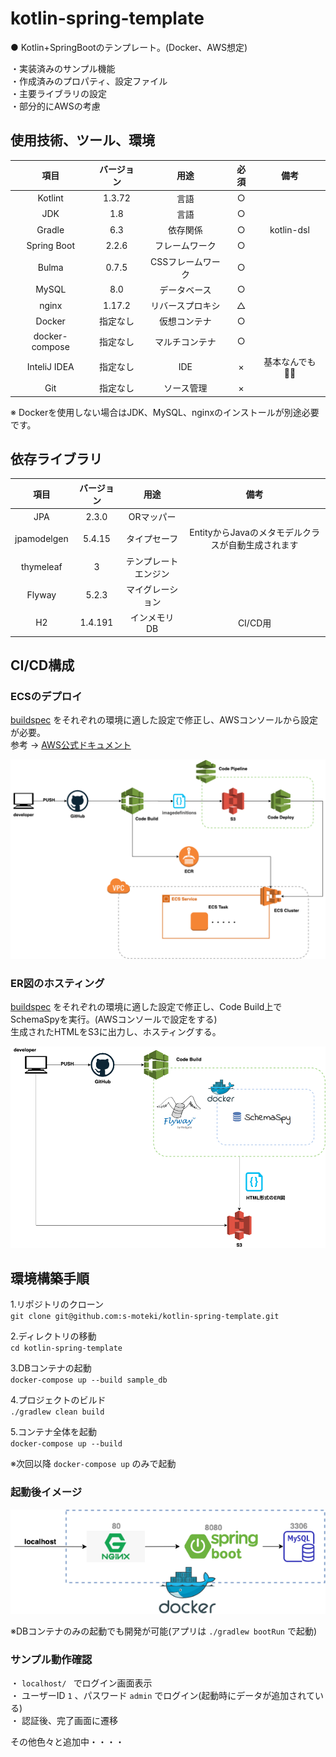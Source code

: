 # kotlin-spring-template  

● Kotlin+SpringBootのテンプレート。(Docker、AWS想定)  

・実装済みのサンプル機能  
・作成済みのプロパティ、設定ファイル  
・主要ライブラリの設定  
・部分的にAWSの考慮  

## 使用技術、ツール、環境

| 項目 | バージョン | 用途 | 必須 | 備考 |
|:-----------:|:-----------:|:-----------:|:-----------:|:-----------:|
| Kotlint | 1.3.72 | 言語 | ○ |  |
| JDK | 1.8 | 言語 | ○ |  |
| Gradle | 6.3 | 依存関係 | ○ | kotlin-dsl |
| Spring Boot | 2.2.6 | フレームワーク | ○ | |
| Bulma | 0.7.5 | CSSフレームワーク | ○ |  |
| MySQL | 8.0 | データベース | ○ |  |
| nginx | 1.17.2 | リバースプロキシ | △ |  |
| Docker | 指定なし | 仮想コンテナ | ○ |  |
| docker-compose | 指定なし | マルチコンテナ | ○ |  |
| InteliJ IDEA | 指定なし | IDE | × | 基本なんでも🙆‍♂️ |
| Git | 指定なし | ソース管理 | × | |  

※ Dockerを使用しない場合はJDK、MySQL、nginxのインストールが別途必要です。

## 依存ライブラリ  

| 項目 | バージョン | 用途 |  備考 |
|:-----------:|:-----------:|:-----------:|:-----------:|
| JPA | 2.3.0 | ORマッパー | |
| jpamodelgen | 5.4.15 | タイプセーフ | EntityからJavaのメタモデルクラスが自動生成されます |
| thymeleaf | 3 | テンプレートエンジン | |
| Flyway | 5.2.3 | マイグレーション |  |
| H2 | 1.4.191 | インメモリDB | CI/CD用 |

## CI/CD構成  

### ECSのデプロイ  

[buildspec](./deploy/buildspec-ecs.yml) をそれぞれの環境に適した設定で修正し、AWSコンソールから設定が必要。  
参考 → [AWS公式ドキュメント](https://aws.amazon.com/jp/premiumsupport/knowledge-center/codepipeline-github-enterprise-ecs-app/ "AWS")  

![ESC構成図](./doc/codepipeline-ecs.png)

### ER図のホスティング

[buildspec](./deploy/buildspec-schemaspy.yml) をそれぞれの環境に適した設定で修正し、Code Build上でSchemaSpyを実行。(AWSコンソールで設定をする)  
生成されたHTMLをS3に出力し、ホスティングする。

![ESC構成図](./doc/schema-spy.png)

## 環境構築手順  

1.リポジトリのクローン  
`git clone git@github.com:s-moteki/kotlin-spring-template.git`  

2.ディレクトリの移動  
`cd kotlin-spring-template`

3.DBコンテナの起動  
`docker-compose up --build sample_db`

4.プロジェクトのビルド  
`./gradlew clean build`  

5.コンテナ全体を起動  
`docker-compose up --build`  

※次回以降 `docker-compose up` のみで起動  

### 起動後イメージ  

![コンテナイメージ](./doc/container.png)  

※DBコンテナのみの起動でも開発が可能(アプリは `./gradlew bootRun` で起動)

### サンプル動作確認

・ `localhost/ ` でログイン画面表示  
・ ユーザーID `1` 、パスワード `admin` でログイン(起動時にデータが追加されている)  
・ 認証後、完了画面に遷移  

その他色々と追加中・・・・
